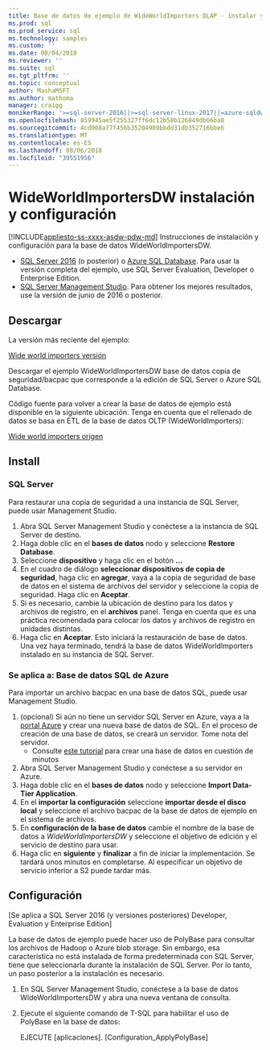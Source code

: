 ```yaml
---
title: Base de datos de ejemplo de WideWorldImporters OLAP - instalar y configurar - SQL | Microsoft Docs
ms.prod: sql
ms.prod_service: sql
ms.technology: samples
ms.custom: ''
ms.date: 08/04/2018
ms.reviewer: ''
ms.suite: sql
ms.tgt_pltfrm: ''
ms.topic: conceptual
author: MashaMSFT
ms.author: mathoma
manager: craigg
monikerRange: '>=sql-server-2016||>=sql-server-linux-2017||=azure-sqldw-latest||>=aps-pdw-2016||=sqlallproducts-allversions'
ms.openlocfilehash: 859945ae5f255327ff6dc12b58b126849db66ba8
ms.sourcegitcommit: 4cd008a77f456b35204989bbdd31db352716bbe6
ms.translationtype: MT
ms.contentlocale: es-ES
ms.lasthandoff: 08/06/2018
ms.locfileid: "39551956"
---
```

# <a name="wideworldimportersdw-installation-and-configuration"></a>WideWorldImportersDW instalación y configuración
[!INCLUDE[appliesto-ss-xxxx-asdw-pdw-md](../includes/appliesto-ss-xxxx-asdw-pdw-md.md)]
Instrucciones de instalación y configuración para la base de datos WideWorldImportersDW.

- [SQL Server 2016](https://www.microsoft.com/evalcenter/evaluate-sql-server-2016) (o posterior) o [Azure SQL Database](https://azure.microsoft.com/services/sql-database/). Para usar la versión completa del ejemplo, use SQL Server Evaluation, Developer o Enterprise Edition.
- [SQL Server Management Studio](../ssms/download-sql-server-management-studio-ssms.md). Para obtener los mejores resultados, use la versión de junio de 2016 o posterior.

## <a name="download"></a>Descargar

La versión más reciente del ejemplo:

[Wide world importers versión](http://go.microsoft.com/fwlink/?LinkID=800630)

Descargar el ejemplo WideWorldImportersDW base de datos copia de seguridad/bacpac que corresponde a la edición de SQL Server o Azure SQL Database.

Código fuente para volver a crear la base de datos de ejemplo está disponible en la siguiente ubicación. Tenga en cuenta que el rellenado de datos se basa en ETL de la base de datos OLTP (WideWorldImporters):

[Wide world importers origen](https://github.com/Microsoft/sql-server-samples/tree/master/samples/databases/wide-world-importers/wwi-dw-database-scripts)

## <a name="install"></a>Install


### <a name="sql-server"></a>SQL Server

Para restaurar una copia de seguridad a una instancia de SQL Server, puede usar Management Studio.

1. Abra SQL Server Management Studio y conéctese a la instancia de SQL Server de destino.
2. Haga doble clic en el **bases de datos** nodo y seleccione **Restore Database**.
3. Seleccione **dispositivo** y haga clic en el botón **...**
4. En el cuadro de diálogo **seleccionar dispositivos de copia de seguridad**, haga clic en **agregar**, vaya a la copia de seguridad de base de datos en el sistema de archivos del servidor y seleccione la copia de seguridad. Haga clic en **Aceptar**.
5. Si es necesario, cambie la ubicación de destino para los datos y archivos de registro, en el **archivos** panel. Tenga en cuenta que es una práctica recomendada para colocar los datos y archivos de registro en unidades distintas.
6. Haga clic en **Aceptar**. Esto iniciará la restauración de base de datos. Una vez haya terminado, tendrá la base de datos WideWorldImporters instalado en su instancia de SQL Server.

### <a name="azure-sql-database"></a>Se aplica a: Base de datos SQL de Azure

Para importar un archivo bacpac en una base de datos SQL, puede usar Management Studio.

1. (opcional) Si aún no tiene un servidor SQL Server en Azure, vaya a la [portal Azure](https://portal.azure.com/) y crear una nueva base de datos de SQL. En el proceso de creación de una base de datos, se creará un servidor. Tome nota del servidor.
   - Consulte [este tutorial](https://azure.microsoft.com/documentation/articles/sql-database-get-started/) para crear una base de datos en cuestión de minutos
2. Abra SQL Server Management Studio y conéctese a su servidor en Azure.
3. Haga doble clic en el **bases de datos** nodo y seleccione **Import Data-Tier Application**.
4. En el **importar la configuración** seleccione **importar desde el disco local** y seleccione el archivo bacpac de la base de datos de ejemplo en el sistema de archivos.
5. En **configuración de la base de datos** cambie el nombre de la base de datos a *WideWorldImportersDW* y seleccione el objetivo de edición y el servicio de destino para usar.
6. Haga clic en **siguiente** y **finalizar** a fin de iniciar la implementación. Se tardará unos minutos en completarse. Al especificar un objetivo de servicio inferior a S2 puede tardar más.

## <a name="configuration"></a>Configuración

[Se aplica a SQL Server 2016 (y versiones posteriores) Developer, Evaluation y Enterprise Edition]

La base de datos de ejemplo puede hacer uso de PolyBase para consultar los archivos de Hadoop o Azure blob storage. Sin embargo, esa característica no está instalada de forma predeterminada con SQL Server, tiene que seleccionarla durante la instalación de SQL Server. Por lo tanto, un paso posterior a la instalación es necesario.

1. En SQL Server Management Studio, conéctese a la base de datos WideWorldImportersDW y abra una nueva ventana de consulta.
2. Ejecute el siguiente comando de T-SQL para habilitar el uso de PolyBase en la base de datos:

   EJECUTE [aplicaciones]. [Configuration_ApplyPolyBase]
